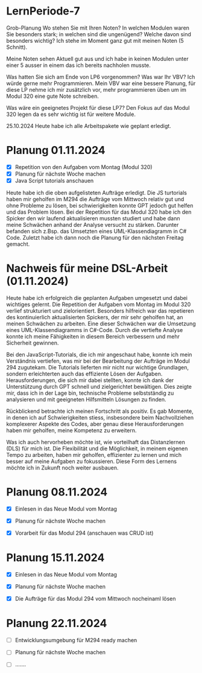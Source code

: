 # LernPeriode-7

Grob-Planung Wo stehen Sie mit Ihren Noten? In welchen Modulen waren Sie besonders stark; in welchen sind die ungenügend? Welche davon sind besonders wichtig? Ich stehe im Moment ganz gut mit meinen Noten (5 Schnitt).

Meine Noten sehen Aktuell gut aus und ich habe in keinen Modulen unter einer 5 ausser in einem das ich bereits nachholen musste.

Was hatten Sie sich am Ende von LP6 vorgenommen? Was war Ihr VBV? Ich würde gerne mehr Programmieren. Mein VBV war eine bessere Planung, für diese LP nehme ich mir zusätzlich vor, mehr programmieren üben um im Modul 320 eine gute Note schreiben.

Was wäre ein geeignetes Projekt für diese LP7? Den Fokus auf das Modul 320 legen da es sehr wichtig ist für weitere Module.

25.10.2024 Heute habe ich alle Arbeitspakete wie geplant erledigt.

# Planung 01.11.2024
- [x] Repetition von den Aufgaben vom Montag (Modul 320)
- [x] Planung für nächste Woche machen
- [x] Java Script tutorials anschauen

Heute habe ich die oben aufgelisteten Aufträge erledigt. Die JS turtorials haben mir geholfen im M294 die Aufträge vom Mittwoch relativ gut und ohne Probleme zu lösen, bei schwierigkeiten konnte GPT jedoch gut helfen und das Problem lösen.
Bei der Repetition für das Modul 320 habe ich den Spicker den wir laufend aktualisieren mussten studiert und habe dann meine Schwächen anhand der Analyse versucht zu stärken. Darunter befanden sich z.Bsp. das Umsetzten eines UML-Klassendiagramm in C# Code.
Zuletzt habe ich dann noch die Planung für den nächsten Freitag gemacht.


# Nachweis für meine DSL-Arbeit (01.11.2024)
Heute habe ich erfolgreich die geplanten Aufgaben umgesetzt und dabei wichtiges gelernt. Die Repetition der Aufgaben vom Montag im Modul 320 verlief strukturiert und zielorientiert. Besonders hilfreich war das repetieren des kontinuierlich aktualisierten Spickers, der mir sehr geholfen hat, an meinen Schwächen zu arbeiten. Eine dieser Schwächen war die Umsetzung eines UML-Klassendiagramms in C#-Code. Durch die vertiefte Analyse konnte ich meine Fähigkeiten in diesem Bereich verbessern und mehr Sicherheit gewinnen.

Bei den JavaScript-Tutorials, die ich mir angeschaut habe, konnte ich mein Verständnis vertiefen, was mir bei der Bearbeitung der Aufträge im Modul 294 zugutekam. Die Tutorials lieferten mir nicht nur wichtige Grundlagen, sondern erleichterten auch das effiziente Lösen der Aufgaben. Herausforderungen, die sich mir dabei stellten, konnte ich dank der Unterstützung durch GPT schnell und zielgerichtet bewältigen. Dies zeigte mir, dass ich in der Lage bin, technische Probleme selbstständig zu analysieren und mit geeigneten Hilfsmitteln Lösungen zu finden.

Rückblickend betrachte ich meinen Fortschritt als positiv. Es gab Momente, in denen ich auf Schwierigkeiten stiess, insbesondere beim Nachvollziehen komplexerer Aspekte des Codes, aber genau diese Herausforderungen haben mir geholfen, meine Kompetenz zu erweitern.

Was ich auch hervorheben möchte ist, wie vorteilhaft das Distanzlernen (DLS) für mich ist. Die Flexibilität und die Möglichkeit, in meinem eigenen Tempo zu arbeiten, haben mir geholfen, effizienter zu lernen und mich besser auf meine Aufgaben zu fokussieren. Diese Form des Lernens möchte ich in Zukunft noch weiter ausbauen.



# Planung 08.11.2024

- [x] Einlesen in das Neue Modul vom Montag
- [x] Planung für nächste Woche machen
- [x] Vorarbeit für das Modul 294 (anschauen was CRUD ist)



# Planung 15.11.2024

- [x] Einlesen in das Neue Modul vom Montag
- [x] Planung für nächste Woche machen
- [x] Die Aufträge für das Modul 294 vom Mittwoch nocheinaml lösen



# Planung 22.11.2024

- [ ] Entwicklungsumgebung für M294 ready machen
- [ ] Planung für nächste Woche machen
- [ ] .......


      



